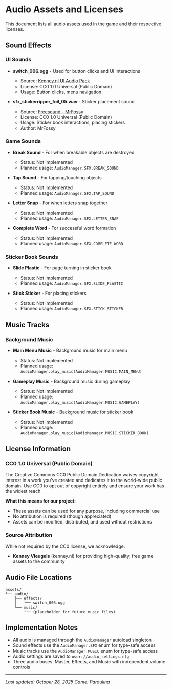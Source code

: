 # Audio Assets and Licenses

This document lists all audio assets used in the game and their respective licenses.

## Sound Effects

### UI Sounds
- **switch_006.ogg** - Used for button clicks and UI interactions
  - Source: [Kenney.nl UI Audio Pack](https://www.kenney.nl/assets/interface-sounds)
  - License: CC0 1.0 Universal (Public Domain)
  - Usage: Button clicks, menu navigation

- **sfx_stickerripper_foil_05.wav** - Sticker placement sound
  - Source: [Freesound - MrFossy](https://freesound.org/people/MrFossy/sounds/590323/)
  - License: CC0 1.0 Universal (Public Domain)
  - Usage: Sticker book interactions, placing stickers
  - Author: MrFossy

### Game Sounds
- **Break Sound** - For when breakable objects are destroyed
  - Status: Not implemented
  - Planned usage: `AudioManager.SFX.BREAK_SOUND`

- **Tap Sound** - For tapping/touching objects
  - Status: Not implemented
  - Planned usage: `AudioManager.SFX.TAP_SOUND`

- **Letter Snap** - For when letters snap together
  - Status: Not implemented
  - Planned usage: `AudioManager.SFX.LETTER_SNAP`

- **Complete Word** - For successful word formation
  - Status: Not implemented
  - Planned usage: `AudioManager.SFX.COMPLETE_WORD`

### Sticker Book Sounds
- **Slide Plastic** - For page turning in sticker book
  - Status: Not implemented
  - Planned usage: `AudioManager.SFX.SLIDE_PLASTIC`

- **Stick Sticker** - For placing stickers
  - Status: Not implemented
  - Planned usage: `AudioManager.SFX.STICK_STICKER`

## Music Tracks

### Background Music
- **Main Menu Music** - Background music for main menu
  - Status: Not implemented
  - Planned usage: `AudioManager.play_music(AudioManager.MUSIC.MAIN_MENU)`

- **Gameplay Music** - Background music during gameplay
  - Status: Not implemented
  - Planned usage: `AudioManager.play_music(AudioManager.MUSIC.GAMEPLAY)`

- **Sticker Book Music** - Background music for sticker book
  - Status: Not implemented
  - Planned usage: `AudioManager.play_music(AudioManager.MUSIC.STICKER_BOOK)`

## License Information

### CC0 1.0 Universal (Public Domain)
The Creative Commons CC0 Public Domain Dedication waives copyright interest in a work you've created and dedicates it to the world-wide public domain. Use CC0 to opt out of copyright entirely and ensure your work has the widest reach.

**What this means for our project:**
- These assets can be used for any purpose, including commercial use
- No attribution is required (though appreciated)
- Assets can be modified, distributed, and used without restrictions

### Source Attribution
While not required by the CC0 license, we acknowledge:
- **Kenney Vleugels** (kenney.nl) for providing high-quality, free game assets to the community

## Audio File Locations
```
assets/
└── audio/
    ├── effects/
    │   └── switch_006.ogg
    └── music/
        └── (placeholder for future music files)
```

## Implementation Notes
- All audio is managed through the `AudioManager` autoload singleton
- Sound effects use the `AudioManager.SFX` enum for type-safe access
- Music tracks use the `AudioManager.MUSIC` enum for type-safe access
- Audio settings are saved to `user://audio_settings.cfg`
- Three audio buses: Master, Effects, and Music with independent volume controls

---

*Last updated: October 28, 2025*
*Game: Paraulina*